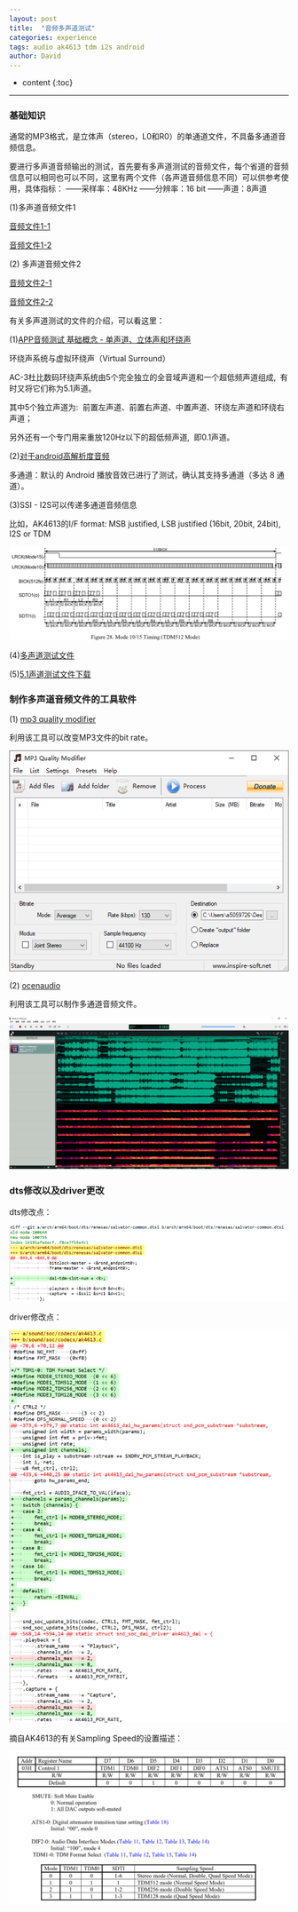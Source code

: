 ```yaml
---
layout: post
title:  "音频多声道测试"
categories: experience
tags: audio ak4613 tdm i2s android
author: David
---
```


* content
{:toc}

---

### 基础知识
通常的MP3格式，是立体声（stereo，L0和R0）的单通道文件，不具备多通道音频信息。

要进行多声道音频输出的测试，首先要有多声道测试的音频文件，每个省道的音频信息可以相同也可以不同，这里有两个文件（各声道音频信息不同）可以供参考使用，具体指标：
——采样率：48KHz
——分辨率：16 bit
——声道：8声道

(1)多声道音频文件1

[音频文件1-1](https://github.com/titron/titron.github.io/blob/master/_posts/files/tdm8.zip.001)

[音频文件1-2](https://github.com/titron/titron.github.io/blob/master/_posts/files/tdm8.zip.002)

(2) 多声道音频文件2

[音频文件2-1](https://github.com/titron/titron.github.io/blob/master/_posts/files/tdm8_2.zip.001)

[音频文件2-2](https://github.com/titron/titron.github.io/blob/master/_posts/files/tdm8_2.zip.002)

有关多声道测试的文件的介绍，可以看这里：

(1)[APP音频测试 基础概念 - 单声道、立体声和环绕声](https://www.jianshu.com/p/42894fe604d0)

环绕声系统与虚拟环绕声（Virtual Surround）

AC-3杜比数码环绕声系统由5个完全独立的全音域声道和一个超低频声道组成,  有时又将它们称为5.1声道。  

其中5个独立声道为:  前置左声道、前置右声道、中置声道、环绕左声道和环绕右声道；  

另外还有一个专门用来重放120Hz以下的超低频声道,  即0.1声道。

(2)[对于android高解析度音频](https://source.android.com/devices/audio/highres-effects?hl=zh-cn)

多通道：默认的 Android 播放音效已进行了测试，确认其支持多通道（多达 8 通道）。

(3)SSI - I2S可以传递多通道音频信息

比如，AK4613的I/F format: MSB justified, LSB justified (16bit, 20bit, 24bit), I2S or TDM

![ak4613 i2s 多声道信息-mode10/15 timing(TDM512 Mode)](https://github.com/titron/titron.github.io/raw/master/img/2022-07-06-audio-multi-channel-ouput-ak4613-i2s-tdm512.png)


(4)[多声道测试文件](https://zhuanlan.zhihu.com/p/297008675)

(5)[5.1声道测试文件下载](https://zhuanlan.zhihu.com/p/348308651)



### 制作多声道音频文件的工具软件
(1) [mp3 quality modifier](https://softpedia-secure-download.com/dl/d6fc05e5250b133a36b170bc752daccb/62c3b24e/100131534/software/multimedia/audio/mp3-quality-modifier.zip)

利用该工具可以改变MP3文件的bit rate。

![gui-mp3-quality-modifier](https://github.com/titron/titron.github.io/raw/master/img/2022-07-06-audio-multi-channel-ouput-mp3-quality-modifier.png)

(2) [ocenaudio](https://www.ocenaudio.com/downloads/index.php/ocenaudio_win10.exe?)

利用该工具可以制作多通道音频文件。

![gui-ocenaudio](https://github.com/titron/titron.github.io/raw/master/img/2022-07-06-audio-multi-channel-ouput-ocenaudio.png)


### dts修改以及driver更改

dts修改点：

![dts 修改点 - dai-tdm-slot-num = <8>](https://github.com/titron/titron.github.io/raw/master/img/2022-07-06-audio-multi-channel-ouput-dts.png)

driver修改点：

![driver 修改点 - AK4613 Sampling Speed](https://github.com/titron/titron.github.io/raw/master/img/2022-07-06-audio-multi-channel-ouput-driver.png)

摘自AK4613的有关Sampling Speed的设置描述：

![driver 修改点 - AK4613 datasheet - Sampling Speed](https://github.com/titron/titron.github.io/raw/master/img/2022-07-06-audio-multi-channel-ouput-AK4613-sampling-speed.png)

